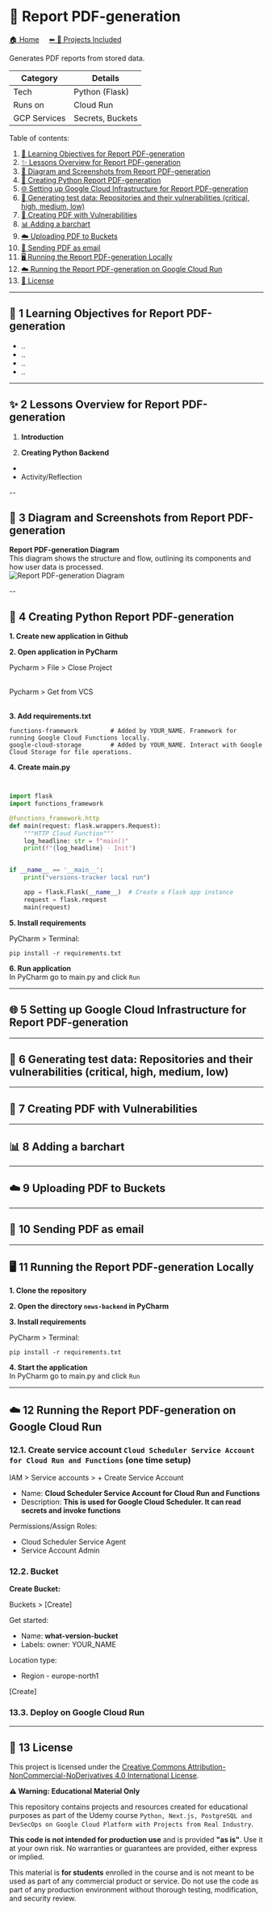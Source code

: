 # 📄 Report PDF-generation

[🏠 Home](../)
&nbsp; &nbsp;
[⬅ 🎯 Projects Included](../#-4-projects-included)

Generates PDF reports from stored data.

| Category     | Details          |          
|--------------|------------------|
| Tech         | Python (Flask)   |
| Runs on      | Cloud Run        |
| GCP Services | Secrets, Buckets |



Table of contents:
1. [📖 Learning Objectives for Report PDF-generation](#-1-learning-objectives-for-news-backend-and-frontend)
2. [✨ Lessons Overview for Report PDF-generation](#-2-lessons-overview-for-news-backend-and-frontend)
3. [📸 Diagram and Screenshots from Report PDF-generation](#-3-diagram-and-screenshots-from-versions-tracker)
4. [🐍 Creating Python Report PDF-generation](#-4-creating-python-backend)
5. [🌐 Setting up Google Cloud Infrastructure for Report PDF-generation](#-6-setting-up-google-cloud-infrastructure-for-new-backend-and-frontend)
6. [🧪 Generating test data: Repositories and their vulnerabilities (critical, high, medium, low)](#)
7. [📄 Creating PDF with Vulnerabilities](#)
8. [📊 Adding a barchart](#)
9. [☁️ Uploading PDF to Buckets](#)
10. [📧 Sending PDF as email](#)
11. [🖥️ Running the Report PDF-generation Locally](#%EF%B8%8F-3-running-the-finished-report-pdf-generation-locally)
12. [☁️ Running the Report PDF-generation on Google Cloud Run](#%EF%B8%8F-4-running-the-finished-report-pdf-generation-on-google-cloud-run)
13. [📜 License](#-5-license)

---

## 📖 1 Learning Objectives for Report PDF-generation

* ..
* ..
* ..
* ..

---

## ✨ 2 Lessons Overview for Report PDF-generation

1. **Introduction**

2. **Creating Python Backend**<br>
- 
- Activity/Reflection

--

## 📸 3 Diagram and Screenshots from Report PDF-generation


**Report PDF-generation Diagram**<br>
This diagram shows the structure and flow, outlining its components and how user data is processed.<br>
![Report PDF-generation Diagram](_docs/report-pdf-generation-diagram.drawio.png) 

--

## 🐍 4 Creating Python Report PDF-generation


**1. Create new application in Github**

**2. Open application in PyCharm**

Pycharm > File > Close Project<br><br>

Pycharm > Get from VCS<br><br>


**3. Add requirements.txt**

```
functions-framework         # Added by YOUR_NAME. Framework for running Google Cloud Functions locally.
google-cloud-storage        # Added by YOUR_NAME. Interact with Google Cloud Storage for file operations.
```

**4. Create main.py**

```python


import flask
import functions_framework

@functions_framework.http
def main(request: flask.wrappers.Request):
    """HTTP Cloud Function"""
    log_headline: str = f"main()"
    print(f"{log_headline} · Init")


if __name__ == '__main__':
    print("versions-tracker local run")

    app = flask.Flask(__name__)  # Create a Flask app instance
    request = flask.request
    main(request)
```

**5. Install requirements**

PyCharm > Terminal:

`pip install -r requirements.txt`

**6. Run application**<br>
In PyCharm go to main.py and click `Run`



---

## 🌐 5 Setting up Google Cloud Infrastructure for Report PDF-generation

---

## 🧪 6 Generating test data: Repositories and their vulnerabilities (critical, high, medium, low)

---

## 📄 7 Creating PDF with Vulnerabilities

---

## 📊 8 Adding a barchart

---


## ☁️ 9 Uploading PDF to Buckets


---

## 📧 10 Sending PDF as email

---



## 🖥️ 11 Running the Report PDF-generation Locally

**1. Clone the repository**


**2. Open the directory `news-backend` in PyCharm**


**3. Install requirements**

PyCharm > Terminal:

`pip install -r requirements.txt`

**4. Start the application**<br>
In PyCharm go to main.py and click `Run`




---

## ☁️ 12 Running the Report PDF-generation on Google Cloud Run

### 12.1. Create service account `Cloud Scheduler Service Account for Cloud Run and Functions` (one time setup)

IAM > Service accounts > + Create Service Account

* Name: **Cloud Scheduler Service Account for Cloud Run and Functions**
* Description: **This is used for Google Cloud Scheduler. It can read secrets and invoke functions**

Permissions/Assign Roles:
* Cloud Scheduler Service Agent
* Service Account Admin


### 12.2. Bucket

**Create Bucket:**

Buckets > [Create]

Get started:
* Name: **what-version-bucket**
* Labels: owner: YOUR_NAME

Location type:
* Region - europe-north1

[Create]


### 13.3. Deploy on Google Cloud Run




---

## 📜 13 License


This project is licensed under the
[Creative Commons Attribution-NonCommercial-NoDerivatives 4.0 International License](https://creativecommons.org/licenses/by-nc-nd/4.0/).

**⚠️ Warning: Educational Material Only**

This repository contains projects and resources created for educational purposes as part of the Udemy course 
`Python, Next.js, PostgreSQL and DevSecOps on Google Cloud Platform with Projects from Real Industry`.

**This code is not intended for production use** and is provided **"as is"**. 
Use it at your own risk. No warranties or guarantees are provided, either express or implied. 

This material is **for students** enrolled in the course and is not meant to be used as part of any commercial product or service. 
Do not use the code as part of any production environment without thorough testing, modification, and security review.

